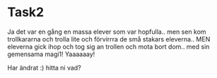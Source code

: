 # Task2

Ja det var en gång en massa elever som var hopfulla.. men sen kom trollkararna och trolla lite och förvirrra 
de små stakars eleverna.. MEN eleverna gick ihop och tog sig an trollen och mota bort dom.. med sin 
gemensama magi1!  Yaaaaaay!


Har ändrat :) hitta ni vad?
